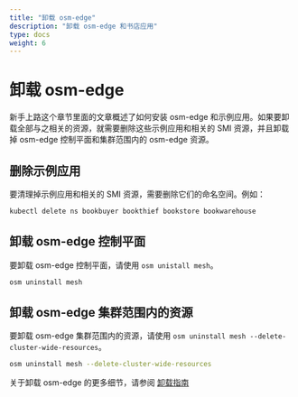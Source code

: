 ```yaml
---
title: "卸载 osm-edge"
description: "卸载 osm-edge 和书店应用"
type: docs
weight: 6
---
```


# 卸载 osm-edge

新手上路这个章节里面的文章概述了如何安装 osm-edge 和示例应用。如果要卸载全部与之相关的资源，就需要删除这些示例应用和相关的 SMI 资源，并且卸载掉 osm-edge 控制平面和集群范围内的 osm-edge 资源。

## 删除示例应用

要清理掉示例应用和相关的 SMI 资源，需要删除它们的命名空间。例如：

```bash
kubectl delete ns bookbuyer bookthief bookstore bookwarehouse
```

## 卸载 osm-edge 控制平面

要卸载 osm-edge 控制平面，请使用 `osm unistall mesh`。

```bash
osm uninstall mesh
```

## 卸载 osm-edge 集群范围内的资源

要卸载 osm-edge 集群范围内的资源，请使用 `osm uninstall mesh --delete-cluster-wide-resources`。

```bash
osm uninstall mesh --delete-cluster-wide-resources
```

关于卸载 osm-edge 的更多细节，请参阅 [卸载指南](docs/guides/uninstall/)
